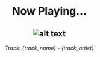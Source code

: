 <div align="center"> 
<h1>Now Playing...</h1>

![alt text]({track_image})
--
_<p>Track: {track_name} - {track_artist} </p>_
</div>
